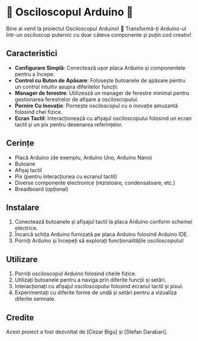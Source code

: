 # 🌟 Osciloscopul Arduino 🌟

Bine ai venit la proiectul Osciloscopul Arduino! 🚀 Transformă-ți Arduino-ul într-un osciloscop puternic cu doar câteva componente și puțin cod creativ!

## Caracteristici
- **Configurare Simplă**: Conectează ușor placa Arduino și componentele pentru a începe.
- **Control cu Buton de Apăsare**: Folosește butoanele de apăsare pentru un control intuitiv asupra diferitelor funcții.
- **Manager de ferestre**: Utilizează un manager de ferestre minimal pentru gestionarea ferestrelor de afișare a osciloscopului.
- **Pornire Cu Inovație**: Pornește osciloscopul cu o inovație amuzantă folosind chei fizice.
- **Ecran Tactil**: Interacționează cu afișajul osciloscopului folosind un ecran tactil și un pix pentru desenarea referințelor.

## Cerințe
- Placă Arduino (de exemplu, Arduino Uno, Arduino Nano)
- Butoane 
- Afișaj tactil
- Pix (pentru interacțiunea cu ecranul tactil)
- Diverse componente electronice (rezistoare, condensatoare, etc.)
- Breadboard (opțional)

## Instalare
1. Conectează butoanele și afișajul tactil la placa Arduino conform schemei electrice.
2. Încarcă schița Arduino furnizată pe placa Arduino folosind Arduino IDE.
3. Porniți Arduino și începeți să explorați funcționalitățile osciloscopului!

## Utilizare
1. Porniți osciloscopul Arduino folosind cheile fizice.
2. Utilizați butoanele pentru a naviga prin diferite funcții și setări.
3. Interacționați cu afișajul osciloscopului folosind ecranul tactil și pixul.
4. Experimentați cu diferite forme de undă și setări pentru a vizualiza diferite semnale.

## Credite

Acest proiect a fost dezvoltat de [Cezar Bigu] și [Stefan Daraban].

